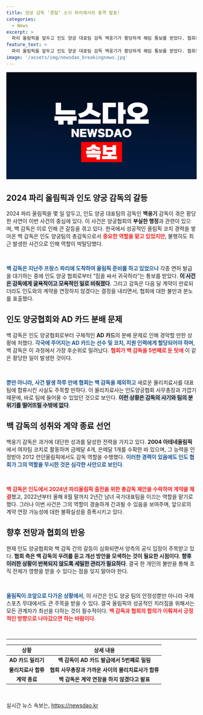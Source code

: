```yaml
---
title: 양궁 감독 ‘경질’ 소식 파리에서의 충격 발표!
categories:
  - News
excerpt: >
  파리 올림픽을 앞두고 인도 양궁 대표팀 감독 백웅기가 황당하게 해임 통보를 받았다. 협회의 부실한 관리로 중요한 시기에 제외된 그는 불만을 토로하며 계약 연장을 거부하겠다고 경고했다. 과연 그의 운명은?
feature_text: >
  파리 올림픽을 앞두고 인도 양궁 대표팀 감독 백웅기가 황당하게 해임 통보를 받았다. 협회의 부실한 관리로 중요한 시기에 제외된 그는 불만을 토로하며 계약 연장을 거부하겠다고 경고했다. 과연 그의 운명은?
image: '/assets/img/newsdao_breakingnews.jpg'
---
```


<p><img src="/assets/img/newsdao_breakingnews.jpg" alt="implanttips 속보" /></p>

<h2 data-ke-size="size26">2024 파리 올림픽과 인도 양궁 감독의 갈등</h2>

<p data-ke-size="size16">2024 파리 올림픽을 몇 일 앞두고, 인도 양궁 대표팀의 감독인 <b>백웅기</b> 감독이 겪은 황당한 사연이 이번 사건의 중심에 있다. 이 사건은 양궁협회의 <b>부실한 행정</b>과 관련이 있으며, 백 감독은 이로 인해 큰 갈등을 겪고 있다. 한국에서 성공적인 올림픽 코치 경력을 쌓아온 백 감독은 인도 양궁팀의 총감독으로서 <b><span style="color: #ee2323;">중요한 역할을 맡고 있었지만</span></b>, 불행히도 최근 발생한 사건으로 인해 역할이 박탈당했다.</p>

<p data-ke-size="size16">&nbsp;</p>

<p><b><span style="color: #1a5490;">백 감독은 지난주 프랑스 파리에 도착하여 올림픽 준비를 하고 있었으나</span></b> 각종 면허 발급을 대기하는 중에 인도 양궁 협회로부터 “짐을 싸서 귀국하라”는 통보를 받았다. <b><span style="background-color: #21538527;">이 사건은 감독에게 굴욕적이고 모욕적인 일로 비춰졌다</span></b>. 그리고 감독은 다음 달 계약이 만료되더라도 인도와의 계약을 연장하지 않겠다는 결정을 내리면서, 협회에 대한 불만과 분노를 표출했다.</p>

<h2 data-ke-size="size26">인도 양궁협회와 AD 카드 분배 문제</h2>

<p data-ke-size="size16">백 감독은 인도 양궁협회로부터 구체적인 <b>AD 카드</b>의 분배 문제로 인해 경악할 만한 상황에 처했다. <b><span style="color: #1a5490;">각국에 주어지는 AD 카드는 선수 및 코치, 지원 인력에게 할당되어야 하며</span></b>, 백 감독은 이 과정에서 가장 후순위로 밀려났다. <b><span style="color: #ee2323;">협회가 백 감독을 5번째로 둔 탓에</span></b> 이 같은 황당한 일이 발생한 것이다.</p>

<p data-ke-size="size16">&nbsp;</p>

<p><b><span style="color: #1a5490;">뿐만 아니라, 사건 발생 하루 만에 협회는 백 감독을 제외하고</span></b> 새로운 물리치료사를 대표팀에 합류시킨 사실도 주목할 만하다. 이 물리치료사는 인도양궁협회 사무총장과 가깝기 때문에, 바로 팀에 들어올 수 있었던 것으로 보인다. <b><span style="background-color: #21538527;">이런 상황은 감독의 사기와 팀의 분위기를 떨어뜨릴 수밖에 없다</span></b>.</p>

<h2 data-ke-size="size26">백 감독의 성취와 계약 종료 선언</h2>

<p data-ke-size="size16">백웅기 감독은 과거에 대단한 성과를 달성한 전력을 가지고 있다. <b>2004 아테네올림픽</b>에서 여자팀 코치로 활동하며 금메달 4개, 은메달 1개를 수확한 바 있으며, 그 능력을 인정받아 2012 런던올림픽에서도 감독 역할을 수행했다. <b><span style="color: #1a5490;">이러한 경력이 있음에도 인도 협회가 그의 역할을 무시한 것은 심각한 사안으로 보인다</span></b>.</p>

<p data-ke-size="size16">&nbsp;</p>

<p><b><span style="color: #ee2323;">백 감독은 인도에서 2024년 파리올림픽 출전을 위한 총감독 제안을 수락하며 계약을 체결</span></b>했고, 2022년부터 올해 8월 말까지 2년간 남녀 국가대표팀을 이끄는 역할을 맡기로 했다. 그러나 이번 사건은 그의 역할이 경솔하게 간과될 수 있음을 보여주며, 앞으로의 계약 연장 가능성에 대한 불확실성을 증폭시키고 있다.</p>

<h2 data-ke-size="size26">향후 전망과 협회의 반응</h2>

<p data-ke-size="size16">현재 인도 양궁협회와 백 감독 간의 갈등이 심화되면서 양측의 공식 입장이 주목받고 있다. <b>협회 측은 백 감독의 우려를 듣고 개선 방안을 모색하는 것이 필요한 시점이다</b>. <b><span style="background-color: #21538527;">향후 이러한 상황이 반복되지 않도록 세밀한 관리가 필요하다</span></b>. 결국 한 개인의 불만을 통해 조직 전체가 영향을 받을 수 있다는 점을 잊지 말아야 한다.</p>

<p data-ke-size="size16">&nbsp;</p>

<p><b><span style="color: #1a5490;">올림픽이 코앞으로 다가온 상황에서</span></b>, 이 사건은 인도 양궁 팀의 안정성뿐만 아니라 국제 스포츠 무대에서도 큰 주목을 받을 수 있다. 결국 올림픽의 성공적인 치러짐을 위해서는 모든 관계자가 최선을 다하는 것이 필수적이다. <b><span style="color: #ee2323;">백 감독과 협회의 합의가 이뤄져서 긍정적인 방향으로 나아갔으면 하는 바람이다</span></b>.</p>

<p data-ke-size="size16">&nbsp;</p>

<hr/>

<table style="width: 100%; border-collapse: collapse;">
    <thead>
        <tr>
            <th style="text-align: center; height: 17px;"><b>상황</b></th>
            <th style="text-align: center; height: 17px;"><b>상세 내용</b></th>
        </tr>
    </thead>
    <tbody>
        <tr>
            <td style="text-align: center; height: 17px;"><b>AD 카드 밀리기</b></td>
            <td style="text-align: center; height: 17px;"><b>백 감독이 AD 카드 발급에서 5번째로 밀림</b></td>
        </tr>
        <tr>
            <td style="text-align: center; height: 17px;"><b>물리치료사 합류</b></td>
            <td style="text-align: center; height: 17px;"><b>협회 사무총장과 가까운 사이의 물리치료사가 합류</b></td>
        </tr>
        <tr>
            <td style="text-align: center; height: 17px;"><b>계약 종료</b></td>
            <td style="text-align: center; height: 17px;"><b>백 감독은 계약 연장을 하지 않겠다고 발표</b></td>
        </tr>
    </tbody>
</table>

<p data-ke-size="size16">&nbsp;</p>
실시간 뉴스 속보는, <a href="https://newsdao.kr" rel="dofollow">https://newsdao.kr</a>


